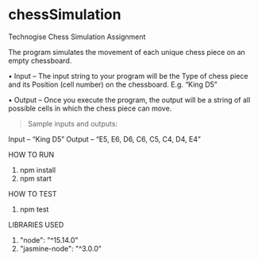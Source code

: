 # chessSimulation

Technogise Chess Simulation Assignment

The program simulates the movement of each unique chess piece on an
empty chessboard.

• Input – The input string to your program will be the Type of chess piece and
its Position (cell number) on the chessboard. E.g. “King D5”

• Output – Once you execute the program, the output will be a string of all
possible cells in which the chess piece can move.

> Sample inputs and outputs:

Input – “King D5”
Output – “E5, E6, D6, C6, C5, C4, D4, E4”

HOW TO RUN

1. npm install
2. npm start

HOW TO TEST

1. npm test

LIBRARIES USED

1. "node": "^15.14.0"
2. "jasmine-node": "^3.0.0"
